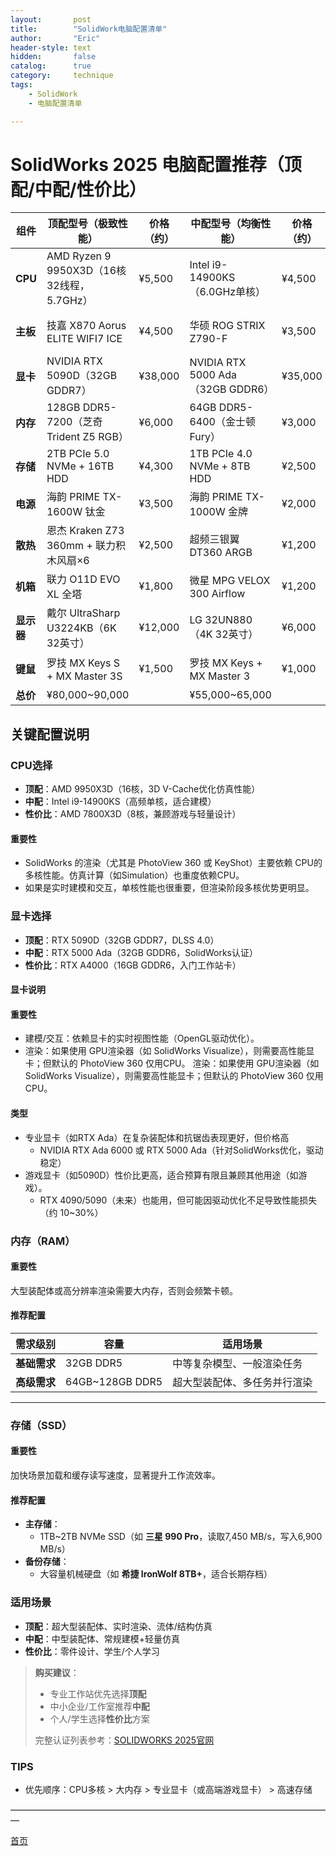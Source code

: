 ```yaml
---
layout:       post
title:        "SolidWork电脑配置清单"
author:       "Eric"
header-style: text
hidden:       false
catalog:      true
category:     technique
tags:
    - SolidWork
    - 电脑配置清单

---
```


# SolidWorks 2025 电脑配置推荐（顶配/中配/性价比）

| 组件       | 顶配型号（极致性能）                          | 价格（约） | 中配型号（均衡性能）                 | 价格（约） | 性价比型号（预算优化）          | 价格（约） |
|------------|---------------------------------------------|------------|--------------------------------------|------------|---------------------------------|------------|
| **CPU**    | AMD Ryzen 9 9950X3D（16核32线程，5.7GHz）   | ¥5,500     | Intel i9-14900KS（6.0GHz单核）       | ¥4,500     | AMD Ryzen 7 7800X3D（8核16线程） | ¥2,800     |
| **主板**   | 技嘉 X870 Aorus ELITE WIFI7 ICE             | ¥4,500     | 华硕 ROG STRIX Z790-F                | ¥3,500     | 微星 B650M Gaming Plus WiFi      | ¥1,200     |
| **显卡**   | NVIDIA RTX 5090D（32GB GDDR7）              | ¥38,000    | NVIDIA RTX 5000 Ada（32GB GDDR6）    | ¥35,000    | NVIDIA RTX A4000（16GB GDDR6）   | ¥8,000     |
| **内存**   | 128GB DDR5-7200（芝奇 Trident Z5 RGB）      | ¥6,000     | 64GB DDR5-6400（金士顿 Fury）        | ¥3,000     | 32GB DDR5-6000（光威/金百达）    | ¥1,000     |
| **存储**   | 2TB PCIe 5.0 NVMe + 16TB HDD               | ¥4,300     | 1TB PCIe 4.0 NVMe + 8TB HDD          | ¥2,500     | 1TB PCIe 3.0 NVMe               | ¥500       |
| **电源**   | 海韵 PRIME TX-1600W 钛金                   | ¥3,500     | 海韵 PRIME TX-1000W 金牌             | ¥2,000     | 长城/航嘉 750W 非模组            | ¥400       |
| **散热**   | 恩杰 Kraken Z73 360mm + 联力积木风扇×6      | ¥2,500     | 超频三银翼 DT360 ARGB                | ¥1,200     | 利民六铜管双塔风冷              | ¥200       |
| **机箱**   | 联力 O11D EVO XL 全塔                      | ¥1,800     | 微星 MPG VELOX 300 Airflow           | ¥1,200     | 先马/航嘉中塔机箱               | ¥300       |
| **显示器** | 戴尔 UltraSharp U3224KB（6K 32英寸）        | ¥12,000    | LG 32UN880（4K 32英寸）              | ¥6,000     | AOC Q27P10（2K 27英寸）         | ¥1,500     |
| **键鼠**   | 罗技 MX Keys S + MX Master 3S              | ¥1,500     | 罗技 MX Keys + MX Master 3           | ¥1,000     | 雷蛇/罗技入门键鼠套装           | ¥300       |
| **总价**   | ¥80,000~90,000                             |            | ¥55,000~65,000                       |            | ¥15,000~20,000                  |            |

## 关键配置说明

### CPU选择
- **顶配**：AMD 9950X3D（16核，3D V-Cache优化仿真性能）
- **中配**：Intel i9-14900KS（高频单核，适合建模）
- **性价比**：AMD 7800X3D（8核，兼顾游戏与轻量设计）

#### **重要性**  
  * SolidWorks 的渲染（尤其是 PhotoView 360 或 KeyShot）主要依赖 CPU的多核性能。仿真计算（如Simulation）也重度依赖CPU。
  * 如果是实时建模和交互，单核性能也很重要，但渲染阶段多核优势更明显。

### 显卡选择
- **顶配**：RTX 5090D（32GB GDDR7，DLSS 4.0）
- **中配**：RTX 5000 Ada（32GB GDDR6，SolidWorks认证）
- **性价比**：RTX A4000（16GB GDDR6，入门工作站卡）

#### 显卡说明

#### **重要性**  
  * 建模/交互：依赖显卡的实时视图性能（OpenGL驱动优化）。
  * 渲染：如果使用 GPU渲染器（如 SolidWorks Visualize），则需要高性能显卡；但默认的 PhotoView 360 仅用CPU。
渲染：如果使用 GPU渲染器（如 SolidWorks Visualize），则需要高性能显卡；但默认的 PhotoView 360 仅用CPU。

#### **类型**  
  * 专业显卡（如RTX Ada）在复杂装配体和抗锯齿表现更好，但价格高
    * NVIDIA RTX Ada 6000 或 RTX 5000 Ada（针对SolidWorks优化，驱动稳定）
  * 游戏显卡（如5090D）性价比更高，适合预算有限且兼顾其他用途（如游戏）。
    * RTX 4090/5090（未来）也能用，但可能因驱动优化不足导致性能损失（约 10~30%）

### 内存（RAM）

#### **重要性**  

大型装配体或高分辨率渲染需要大内存，否则会频繁卡顿。  

#### **推荐配置**  
| 需求级别       | 容量               | 适用场景                          |
|----------------|--------------------|-----------------------------------|
| **基础需求**   | 32GB DDR5          | 中等复杂模型、一般渲染任务        |
| **高级需求**   | 64GB~128GB DDR5    | 超大型装配体、多任务并行渲染      |

---

### **存储（SSD）**  
#### **重要性**  
加快场景加载和缓存读写速度，显著提升工作流效率。  

#### **推荐配置**  
- **主存储**：  
  - 1TB~2TB NVMe SSD（如 **三星 990 Pro**，读取7,450 MB/s，写入6,900 MB/s）  
- **备份存储**：  
  - 大容量机械硬盘（如 **希捷 IronWolf 8TB+**，适合长期存档）  


### 适用场景
- **顶配**：超大型装配体、实时渲染、流体/结构仿真
- **中配**：中型装配体、常规建模+轻量仿真
- **性价比**：零件设计、学生/个人学习

> **购买建议**：
> - 专业工作站优先选择**顶配**
> - 中小企业/工作室推荐**中配**
> - 个人/学生选择**性价比**方案
> 
> 完整认证列表参考：[SOLIDWORKS 2025官网](https://www.solidworks.com/support/hardware-certification)




### TIPS

* 优先顺序：CPU多核 > 大内存 > 专业显卡（或高端游戏显卡） > 高速存储










—————————————————————————————————————

[首页](https://blog.skycity11.xyz)